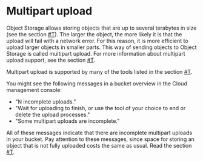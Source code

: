 # Multipart upload

Object Storage allows storing objects that are up to several terabytes in size (see the section [#T](limits.md)). The larger the object, the more likely it is that the upload will fail with a network error. For this reason, it is more efficient to upload larger objects in smaller parts. This way of sending objects to Object Storage is called multipart upload. For more information about multipart upload support, see the section [#T](../s3/api-ref/multipart.md).

Multipart upload is supported by many of the tools listed in the section [#T](../instruments/index.md).

You might see the following messages in a bucket overview in the Cloud management console:

- "N incomplete uploads."
- "Wait for uploading to finish, or use the tool of your choice to end or delete the upload processes."
- "Some multipart uploads are incomplete."

All of these messages indicate that there are incomplete multipart uploads in your bucket. Pay attention to these messages, since space for storing an object that is not fully uploaded costs the same as usual. Read the section [#T](../pricing.md).


